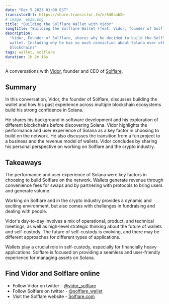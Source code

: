 ```yaml
---
date: "Dec 5 2023 01:00 EST"
transistorUrl: https://share.transistor.fm/e/540aab2e
# image: ep39.png
title: "Building the Solflare Wallet with Vidor"
longTitle: "Building the Solflare Wallet (feat. Vidor, founder of Solflare)"
description:
  "Vidor, Founder of Solflare, shares why he decided to build the Solflare
  wallet. Including why he has so much conviction about Solana over other
  blockchains"
tags: wallet, solflare
duration: 1h 2m 16s
---
```


A conversations with [Vidor](https://twitter.com/vidor_solflare), founder and
CEO of [Solflare](https://twitter.com/solflare_wallet).

## Summary

In this conversation, Vidor, the founder of Solflare, discusses building the
wallet and how his past experience across multiple blockchain ecosystems build
his strong confidence in Solana.

He shares his background in software development and his exploration of
different blockchains before discovering Solana. Vidor highlights the
performance and user experience of Solana as a key factor in choosing to build
on the network. He also discusses the transition from a fun project to a
business and the revenue model of wallets. Vidor concludes by sharing his
personal perspective on working on Solflare and the crypto industry.

## Takeaways

The performance and user experience of Solana were key factors in choosing to
build Solflare on the network. Wallets generate revenue through convenience fees
for swaps and by partnering with protocols to bring users and generate volume.

Working on Solflare and in the crypto industry provides a dynamic and exciting
environment, but also comes with challenges in fundraising and dealing with
people.

Vidor's day-to-day involves a mix of operational, product, and technical
meetings, as well as high-level strategic thinking about the future of wallets
and self-custody. The future of self-custody is evolving, and there may be
different approaches for different types of applications.

Wallets play a crucial role in self-custody, especially for financially heavy
applications. Solflare is focused on providing a seamless and user-friendly
experience for managing assets on Solana.

## Find Vidor and Solflare online

- Follow Vidor on twitter -
  [@vidor_solflare](https://twitter.com/vidor_solflare)
- Follow Solflare on twitter -
  [@solflare_wallet](https://twitter.com/solflare_wallet)
- Visit the Solflare website - [Solflare.com](https://solflare.com)
